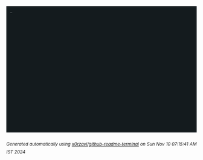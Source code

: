 <div align="justify">
<picture>
    <source media="(prefers-color-scheme: dark)" srcset="./output.gif">
    <source media="(prefers-color-scheme: light)" srcset="./output.gif">
    <img alt="GIFOS" src="output.gif">
</picture>

<sub><i>Generated automatically using [x0rzavi/github-readme-terminal](https://github.com/x0rzavi/github-readme-terminal) on Sun Nov 10 07:15:41 AM IST 2024</i></sub>

<!-- <details>
<summary>More details</summary>

</details> -->
</div>

<!-- Image deletion URL: NONE -->